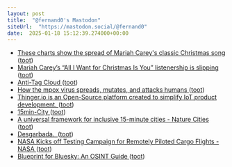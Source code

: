 ```yaml
---
layout: post
title:  "@fernand0's Mastodon"
siteUrl:  "https://mastodon.social/@fernand0"
date:  2025-01-18 15:12:39.274000+00:00
---
```

*  [These charts show the spread of Mariah Carey's classic Christmas song ](https://www.nbcnews.com/pop-culture/music/these-charts-show-spread-mariah-careys-classic-christmas-song-n128361) ([toot](https://mastodon.social/@fernand0/113850001606073686))
*  [Mariah Carey’s “All I Want for Christmas Is You” listenership is slipping ](https://www.nbcnews.com/data-graphics/mariah-carey-all-i-want-for-christmas-is-you-listenership-data-rcna18285) ([toot](https://mastodon.social/@fernand0/113849269630798191))
*  [Anti-Tag Cloud ](https://www.bewitched.com/demo/anti) ([toot](https://mastodon.social/@fernand0/113849123090752341))
*  [How the mpox virus spreads, mutates, and attacks humans ](https://www.reuters.com/graphics/HEALTH-MPOX/EXPLAINER/movawymagva) ([toot](https://mastodon.social/@fernand0/113848951826159258))
*  [Thinger.io is an Open-Source platform created to simplify IoT product development.   ](https://thinger.io/about-us/) ([toot](https://mastodon.social/@fernand0/113848577982546704))
*  [15min-City ](https://whatif.sonycsl.it/15mincity) ([toot](https://mastodon.social/@fernand0/113847652629052535))
*  [A universal framework for inclusive 15-minute cities - Nature Cities ](https://www.nature.com/articles/s44284-024-00119-4?itid=lk_inline_enhanced-templat) ([toot](https://mastodon.social/@fernand0/113846964930174812))
*  [Desgarbada.  ](https://avecesunafoto.wordpress.com/2025/01/17/desgarbada) ([toot](https://mastodon.social/@fernand0/113845168236550320))
*  [NASA Kicks off Testing Campaign for Remotely Piloted Cargo Flights - NASA ](https://www.nasa.gov/aeronautics/nasa-kicks-off-testing-campaign-for-remotely-piloted-cargo-flights) ([toot](https://mastodon.social/@fernand0/113845079288579807))
*  [Blueprint for Bluesky: An OSINT Guide ](https://www.osintcombine.com/post/bluesky-osint-guid) ([toot](https://mastodon.social/@fernand0/113844870626384107))
